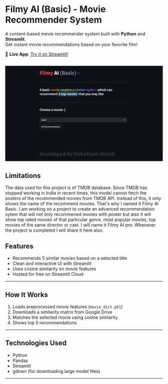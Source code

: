 # Filmy AI (Basic) - Movie Recommender System

A content-based movie recommender system built with **Python** and **Streamlit**.  
Get instant movie recommendations based on your favorite film!

🔗 **Live App**: [Try it on Streamlit!](https://filmy-ai-basic.streamlit.app)

![image](assets/image.png)
---

## Limitations

The data used for this project is of TMDB database. Since TMDB has stopped working in India in recent times, this model cannot fetch the posters of the recommended movies from TMDB API. Instead of this, it only shows the name of the recommend movies. 
That's why I named it Filmy AI Basic. 
I am working on a project to create an advanced recommendation sytem that will not only recommened movies with poster but also it will show top rated movies of that particular genre, most 
popular movies, top movies of the same director or cast. I will name it Filmy AI pro. Whenever the project is completed I will share it here also.


##  Features

- Recommends 5 similar movies based on a selected title
- Clean and interactive UI with Streamlit
- Uses cosine similarity on movie features
- Hosted for free on Streamlit Cloud

---

##  How It Works

1. Loads preprocessed movie features (`movie_dict.pkl`)
2. Downloads a similarity matrix from Google Drive
3. Matches the selected movie using cosine similarity
4. Shows top 5 recommendations

---

## Technologies Used

- Python
- Pandas
- Streamlit
- gdown (for downloading large model files)

---

